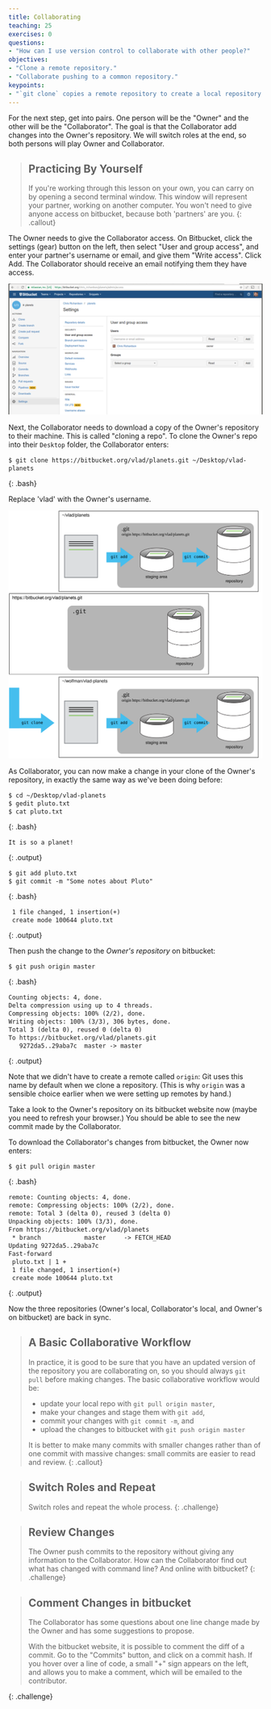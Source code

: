 ```yaml
---
title: Collaborating
teaching: 25
exercises: 0
questions:
- "How can I use version control to collaborate with other people?"
objectives:
- "Clone a remote repository."
- "Collaborate pushing to a common repository."
keypoints:
- "`git clone` copies a remote repository to create a local repository with a remote called `origin` automatically set up."
---
```


For the next step, get into pairs.  One person will be the "Owner" and the other
will be the "Collaborator". The goal is that the Collaborator add changes into
the Owner's repository. We will switch roles at the end, so both persons will
play Owner and Collaborator.

> ## Practicing By Yourself
>
> If you're working through this lesson on your own, you can carry on by opening
> a second terminal window.
> This window will represent your partner, working on another computer. You
> won't need to give anyone access on bitbucket, because both 'partners' are you.
{: .callout}

The Owner needs to give the Collaborator access. On Bitbucket, click
the settings (gear) button on the left, then select "User and group
access", and enter your partner's username or email, and give them
"Write access". Click Add. The Collaborator should receive an email
notifying them they have access.

![Adding Collaborators on Bitbucket](../fig/bitbucket-add-user.png)

Next, the Collaborator needs to download a copy of the Owner's
repository to their  machine. This is called "cloning a repo". To
clone the Owner's repo into their `Desktop` folder, the Collaborator enters:

~~~
$ git clone https://bitbucket.org/vlad/planets.git ~/Desktop/vlad-planets
~~~
{: .bash}

Replace 'vlad' with the Owner's username.

![After Creating Clone of Repository](../fig/github-collaboration.svg)

As Collaborator, you can now make a change in your clone of the Owner's repository,
in exactly the same way as we've been doing before:

~~~
$ cd ~/Desktop/vlad-planets
$ gedit pluto.txt
$ cat pluto.txt
~~~
{: .bash}

~~~
It is so a planet!
~~~
{: .output}

~~~
$ git add pluto.txt
$ git commit -m "Some notes about Pluto"
~~~
{: .bash}

~~~
 1 file changed, 1 insertion(+)
 create mode 100644 pluto.txt
~~~
{: .output}

Then push the change to the *Owner's repository* on bitbucket:

~~~
$ git push origin master
~~~
{: .bash}

~~~
Counting objects: 4, done.
Delta compression using up to 4 threads.
Compressing objects: 100% (2/2), done.
Writing objects: 100% (3/3), 306 bytes, done.
Total 3 (delta 0), reused 0 (delta 0)
To https://bitbucket.org/vlad/planets.git
   9272da5..29aba7c  master -> master
~~~
{: .output}

Note that we didn't have to create a remote called `origin`: Git uses this
name by default when we clone a repository.  (This is why `origin` was a
sensible choice earlier when we were setting up remotes by hand.)

Take a look to the Owner's repository on its bitbucket website now (maybe you need
to refresh your browser.) You should be able to see the new commit made by the
Collaborator.

To download the Collaborator's changes from bitbucket, the Owner now enters:

~~~
$ git pull origin master
~~~
{: .bash}

~~~
remote: Counting objects: 4, done.
remote: Compressing objects: 100% (2/2), done.
remote: Total 3 (delta 0), reused 3 (delta 0)
Unpacking objects: 100% (3/3), done.
From https://bitbucket.org/vlad/planets
 * branch            master     -> FETCH_HEAD
Updating 9272da5..29aba7c
Fast-forward
 pluto.txt | 1 +
 1 file changed, 1 insertion(+)
 create mode 100644 pluto.txt
~~~
{: .output}

Now the three repositories (Owner's local, Collaborator's local, and Owner's on
bitbucket) are back in sync.

> ## A Basic Collaborative Workflow
>
> In practice, it is good to be sure that you have an updated version of the
> repository you are collaborating on, so you should always `git pull` before making
> changes. The basic collaborative workflow would be:
>
> * update your local repo with `git pull origin master`,
> * make your changes and stage them with `git add`,
> * commit your changes with `git commit -m`, and
> * upload the changes to bitbucket with `git push origin master`
>
> It is better to make many commits with smaller changes rather than
> of one commit with massive changes: small commits are easier to
> read and review.
{: .callout}

> ## Switch Roles and Repeat
>
> Switch roles and repeat the whole process.
{: .challenge}

> ## Review Changes
>
> The Owner push commits to the repository without giving any information
> to the Collaborator. How can the Collaborator find out what has changed with
> command line? And online with bitbucket?
{: .challenge}

> ## Comment Changes in bitbucket
>
> The Collaborator has some questions about one line change made by
> the Owner and has some suggestions to propose.
>
> With the bitbucket website, it is possible to comment the diff of a
> commit. Go to the "Commits" button, and click on a commit hash. If you hover
> over a line of code, a small "+" sign appears on the left, and
> allows you to make a comment, which will be emailed to the contributor.
>
{: .challenge}

